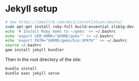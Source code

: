 # Jekyll setup

```bash
# See https://jekyllrb.com/docs/installation/ubuntu/
sudo apt-get install ruby-full build-essential zlib1g-dev
echo '# Install Ruby Gems to ~/gems' >> ~/.bashrc
echo 'export GEM_HOME="$HOME/gems"' >> ~/.bashrc
echo 'export PATH="$HOME/gems/bin:$PATH"' >> ~/.bashrc
source ~/.bashrc
gem install jekyll bundler
```

Then in the root directory of the site:

```bash
bundle install
bundle exec jekyll serve
```
